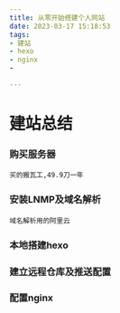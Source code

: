 ```yaml
---
title: 从零开始搭建个人网站
date: 2023-03-17 15:18:53
tags:
- 建站
- hexo
- nginx
- 

---
```


# 建站总结
### 购买服务器
    买的搬瓦工,49.9刀一年
### 安装LNMP及域名解析
    
    域名解析用的阿里云
### 本地搭建hexo
### 建立远程仓库及推送配置
### 配置nginx
